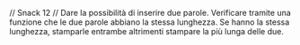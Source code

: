 // Snack 12
// Dare la possibilità di inserire due parole.    Verificare tramite una funzione che le due parole abbiano la stessa lunghezza. Se hanno la stessa lunghezza, stamparle entrambe altrimenti stampare la più lunga delle due.



